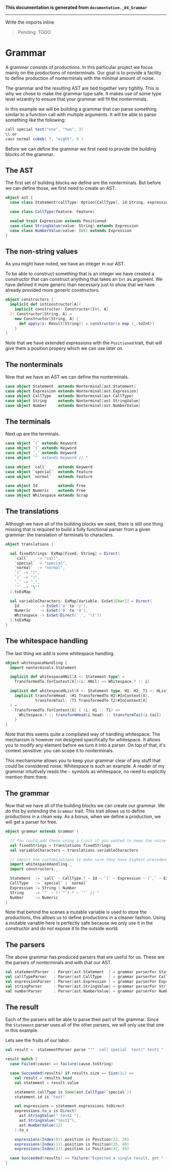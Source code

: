 **This documentation is generated from `documentation._04_Grammar`**

---
Write the imports inline
> Pending: TODO

# Grammar

A grammer consists of productions. In this particular project we focus mainly on the
productions of nonterminals. Our goal is to provide a facility to define production
of nonterminals with the minimal amount of noise.

The grammar and the resulting AST are tied together very tighltly. This is why we
chose to make the grammar type safe. It makes use of some type level wizardry to
ensure that your grammar will fit the nonterminals.
 
In this example we will be building a grammar that can parse something similar to
a function call with multiple arguments. It will be able to parse something like
the following:

```scala
call special test("one", "two", 3)
\\ or
cass normal cubeb( 7, "eight", 9 )
```

Before we can define the grammar we first need to provide the building blocks of
the grammar.

## The AST

The first set of building blocks we define are the nonterminals. But before we can
define those, we first need to create an AST.
 
```scala
object ast {
  case class Statement(callType: Option[CallType], id:String, expressions: View[Expression])

  case class CallType(feature: Feature)

  sealed trait Expression extends Positioned
  case class StringValue(value: String) extends Expression
  case class NumberValue(value: Int) extends Expression
}
```
## The non-string values

As you might have noted, we have an integer in our AST.

To be able to construct something that is an integer we have created a constructor
that can construct anything that takes an `Int` as argument. We have defined it
more generic than necessary just to show that we have already provided more generic
constructors.
 
```scala
object constructors {
  implicit def intConstructor[A](
    implicit constructor: Constructor[Int, A]
  ): Constructor[String, A] =
    new Constructor[String, A] {
      def apply(s: Result[String]) = constructor(s map (_.toInt))
    }
}
```
Note that we have extended expressions with the `Positioned` trait, that will give them
a position propery which we can use later on.

## The nonterminals

Now that we have an AST we can define the nonterminals.
 
```scala
case object Statement  extends Nonterminal[ast.Statement]
case object Expression extends Nonterminal[ast.Expression]
case object CallType   extends Nonterminal[ast.CallType]
case object String     extends Nonterminal[ast.StringValue]
case object Number     extends Nonterminal[ast.NumberValue]
```
## The terminals

Next up are the terminals.
 
```scala
case object `(` extends Keyword
case object `)` extends Keyword
case object `,` extends Keyword
case object `"` extends Keyword // "

case object `call`     extends Keyword
case object `special`  extends Feature
case object `normal`   extends Feature

case object Id         extends Free
case object Numeric    extends Free
case object Whitespace extends Scrap
```
## The translations

Although we have all of the building blocks we need, there is still one thing
missing that is required to build a fully functional parser from a given
grammar: the translation of terminals to characters.
 
```scala
object translations {

  val fixedStrings: ExMap[Fixed, String] = Direct(
    `call`    -> "call",
    `special` -> "special",
    `normal`  -> "normal",
    `(` -> "(",
    `)` -> ")",
    `,` -> ",",
    `"` -> "\""
  ).toExMap

  val variableCharacters: ExMap[Variable, ExSet[Char]] = Direct(
    Id         -> ExSet('a' to 'z'),
    Numeric    -> ExSet('0' to '9'),
    Whitespace -> ExSet(Direct(' ', '\t'))
  ).toExMap
}
```
## The whitespace handling

The last thing we add is some whitespace handling.
 
```scala
object whitespaceHandling {
  import nonterminals.Statement

  implicit def whitespaceHNil[X <: Statement.type] =
    TransformedTo.forContext[X]((i: HNil) => Whitespace.? :: i)

  implicit def whitespaceHList[X <: Statement.type, H1, H2, T1 <: HList, T2 <: HList](
    implicit transformHead: (H1 TransformedTo H2)#InContext[X],
             transformTail: (T1 TransformedTo T2)#InContext[X]
  ) =
    TransformedTo.forContext[X] { (i: H1 :: T1) =>
      Whitespace.? :: transformHead(i.head) :: transformTail(i.tail)
    }
}
```
Note that this seems quite a compilated way of handling whitespace. The mechanism is
however not designed specifically for whitespace. It allows you to modify any element
before we turn it into a parser. On top of that, it's context sensitive: you can scope
it to nonterminals.

This mechanisme allows you to keep your grammar clear of any stuff that could be
considered noise. Whitespace is such an example. A reader of my grammar intuitively
reads the `~` symbols as whitespace, no need to explicitly mention them there.

## The grammar

Now that we have all of the building blocks we can create our grammar. We do this by
extending the `Grammar` trait. This trait allows us to define productions in a clean
way. As a bonus, when we define a production, we will get a parser for free.
 
```scala
object grammar extends Grammar {

  // You could add these using a trait if you wanted to keep the noise out of the grammar
  val fixedStrings = translations.fixedStrings
  val variableCharacters = translations.variableCharacters

  // import the customizations to make sure they have highest precedence
  import whitespaceHandling._
  import constructors._

  Statement  := `call` ~ CallType.? ~ Id ~ `(` ~ Expression ~ (`,` ~ Expression).* ~ `)`
  CallType   := `special` | `normal`
  Expression := String | Number
  String     := `"` ~ (!`"`).* ~ `"` // "
  Number     := Numeric
}
```
Note that behind the scenes a mutable variable is used to store the productions, this
allows us to define productions in a cleaner fashion. Using a mutable variable here is
perfectly safe because we only use it in the constructor and do not expose it to the
outside world.

## The parsers

The above grammar has produced parsers that are useful for us. These are the parsers of
nonterminals and with that our AST.
 
```scala
val statementParser  : Parser[ast.Statement  ] = grammar parserFor Statement
val callTypeParser   : Parser[ast.CallType   ] = grammar parserFor CallType
val expressionParser : Parser[ast.Expression ] = grammar parserFor Expression
val stringParser     : Parser[ast.StringValue] = grammar parserFor String
val numberParser     : Parser[ast.NumberValue] = grammar parserFor Number
```
## The result

Each of the parsers will be able to parse their part of the grammar. Since the `Statement`
parser uses all of the other parsers, we will only use that one in this example.

Lets see the fruits of our labor.
 
```scala
val result =  statementParser parse """  call special  test(" test1 " ,  "test2",12) """

result match {
  case Failed(cause) => failure(cause.toString)

  case Succeeded(results) if results.size == Size(1L) =>
    val result = results.head
    val statement = result.value

    statement.callType is Some(ast.CallType(`special`))
    statement.id is "test"

    val expressions = statement.expressions.toDirect
    expressions.to_s is Direct(
      ast.StringValue(" test1 "),
      ast.StringValue("test2"),
      ast.NumberValue(12)
    ).to_s

    expressions(Index(0)).position is Position(22, 29)
    expressions(Index(1)).position is Position(35, 40)
    expressions(Index(2)).position is Position(42, 44)

  case Succeeded(results) => failure("Expected a single result, got " + results.size + " results")
}
```
